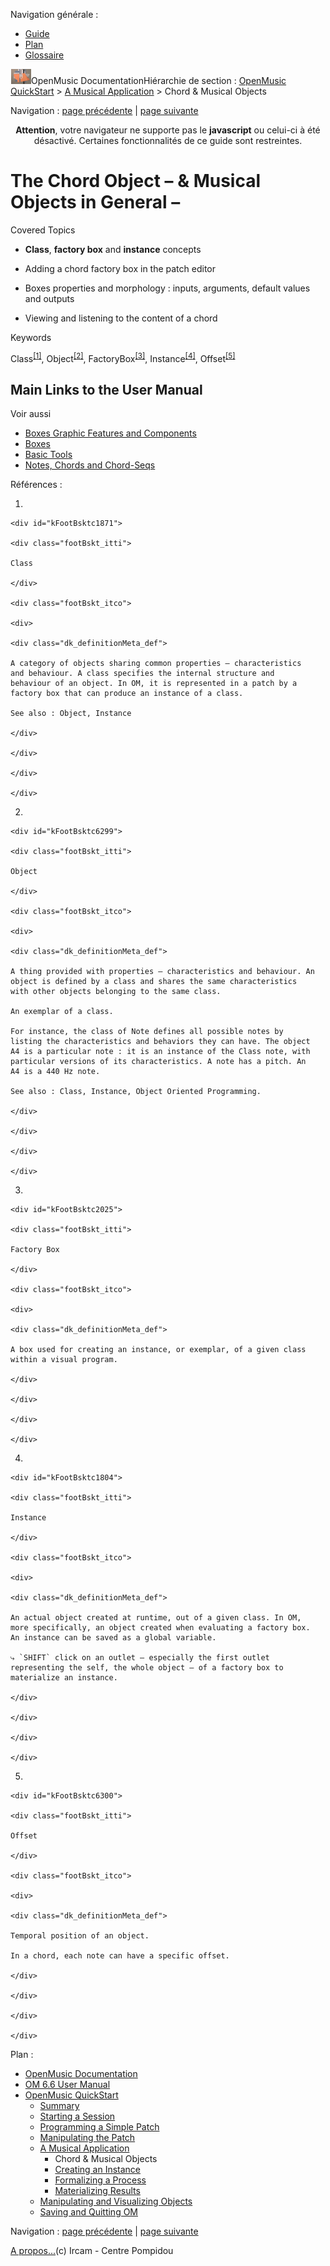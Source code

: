 <div id="tplf" class="tplPage">

<div id="tplh">

<span class="hidden">Navigation générale : </span>

  - [<span>Guide</span>](OM-Documentation.md)
  - [<span>Plan</span>](OM-Documentation_1.md)
  - [<span>Glossaire</span>](OM-Documentation_2.md)

</div>

<div id="tplt">

![empty.gif](../tplRes/page/empty.gif)![logoom1.png](../res/logoom1.png)<span class="tplTi">OpenMusic
Documentation</span><span class="sw_outStack_navRoot"><span class="hidden">Hiérarchie
de section : </span>[<span>OpenMusic
QuickStart</span>](QuickStart-Chapters.md)<span class="stkSep"> \>
</span>[<span>A Musical
Application</span>](4_MusicalAp.md)<span class="stkSep"> \>
</span><span class="stkSel_yes"><span>Chord & Musical
Objects</span></span></span>

</div>

<div class="tplNav">

<span class="hidden">Navigation : </span>[<span>page
précédente</span>](4_MusicalAp.md "page précédente(A Musical Application)")<span class="hidden">
| </span>[<span>page
suivante</span>](4bApplication.md "page suivante(Creating an Instance)")

</div>

<div id="tplc" class="tplc_out_yes">

<div style="text-align: center;">

**Attention**, votre navigateur ne supporte pas le **javascript** ou
celui-ci à été désactivé. Certaines fonctionnalités de ce guide sont
restreintes.

</div>

<div class="headCo">

# <span>The Chord Object – & Musical Objects in General –</span>

<div class="headCo_co">

<div>

<div class="bloc note">

<div class="bloc_ti note_ti">

<span>Covered Topics</span>

</div>

<div class="txt">

  - **Class**, **factory box** and **instance** concepts

  - Adding a chord factory box in the patch editor

  - Boxes properties and morphology : inputs, arguments, default values
    and outputs

  - Viewing and listening to the content of a chord

</div>

</div>

<div class="infobloc">

<div class="media">

</div>

</div>

<div class="bloc complement">

<div class="bloc_ti complement_ti">

<span>Keywords</span>

</div>

<div class="txt">

<span id="i1" class="defRef_ul"><span>Class</span></span><sup>[<span>\[</span>1<span>\]</span>](#kFootBsktc1871)</sup>,
<span id="i2" class="defRef_ul"><span>Object</span></span><sup>[<span>\[</span>2<span>\]</span>](#kFootBsktc6299)</sup>,
<span id="i3" class="defRef_ul"><span>FactoryBox</span></span><sup>[<span>\[</span>3<span>\]</span>](#kFootBsktc2025)</sup>,
<span id="i4" class="defRef_ul"><span>Instance</span></span><sup>[<span>\[</span>4<span>\]</span>](#kFootBsktc1804)</sup>,
<span id="i5" class="defRef_ul"><span>Offset</span></span><sup>[<span>\[</span>5<span>\]</span>](#kFootBsktc6300)</sup>

</div>

</div>

<div class="part">

## <span>Main Links to the User Manual</span>

<div class="part_co">

<div class="infobloc">

<div class="linkSet">

<div class="linkSet_ti">

<span>Voir aussi</span>

</div>

<div class="linkUL">

  - [<span>Boxes Graphic Features and
    Components</span>](GraphicFeatures.md)
  - [<span>Boxes</span>](Boxes.md)
  - [<span>Basic Tools</span>](BasicObjects.md)
  - [<span>Notes, Chords and Chord-Seqs</span>](Note-Chord-Chord-seq.md)

</div>

</div>

</div>

</div>

</div>

</div>

</div>

</div>

<span class="hidden">Références : </span>

1.  
    
    <div id="kFootBsktc1871">
    
    <div class="footBskt_itti">
    
    Class
    
    </div>
    
    <div class="footBskt_itco">
    
    <div>
    
    <div class="dk_definitionMeta_def">
    
    A category of objects sharing common properties – characteristics
    and behaviour. A class specifies the internal structure and
    behaviour of an object. In OM, it is represented in a patch by a
    factory box that can produce an instance of a class.
    
    See also : Object, Instance
    
    </div>
    
    </div>
    
    </div>
    
    </div>

2.  
    
    <div id="kFootBsktc6299">
    
    <div class="footBskt_itti">
    
    Object
    
    </div>
    
    <div class="footBskt_itco">
    
    <div>
    
    <div class="dk_definitionMeta_def">
    
    A thing provided with properties – characteristics and behaviour. An
    object is defined by a class and shares the same characteristics
    with other objects belonging to the same class.
    
    An exemplar of a class.
    
    For instance, the class of Note defines all possible notes by
    listing the characteristics and behaviors they can have. The object
    A4 is a particular note : it is an instance of the Class note, with
    particular versions of its characteristics. A note has a pitch. An
    A4 is a 440 Hz note.
    
    See also : Class, Instance, Object Oriented Programming.
    
    </div>
    
    </div>
    
    </div>
    
    </div>

3.  
    
    <div id="kFootBsktc2025">
    
    <div class="footBskt_itti">
    
    Factory Box
    
    </div>
    
    <div class="footBskt_itco">
    
    <div>
    
    <div class="dk_definitionMeta_def">
    
    A box used for creating an instance, or exemplar, of a given class
    within a visual program.
    
    </div>
    
    </div>
    
    </div>
    
    </div>

4.  
    
    <div id="kFootBsktc1804">
    
    <div class="footBskt_itti">
    
    Instance
    
    </div>
    
    <div class="footBskt_itco">
    
    <div>
    
    <div class="dk_definitionMeta_def">
    
    An actual object created at runtime, out of a given class. In OM,
    more specifically, an object created when evaluating a factory box.
    An instance can be saved as a global variable.
    
    ⤷ `SHIFT` click on an outlet – especially the first outlet
    representing the self, the whole object – of a factory box to
    materialize an instance.
    
    </div>
    
    </div>
    
    </div>
    
    </div>

5.  
    
    <div id="kFootBsktc6300">
    
    <div class="footBskt_itti">
    
    Offset
    
    </div>
    
    <div class="footBskt_itco">
    
    <div>
    
    <div class="dk_definitionMeta_def">
    
    Temporal position of an object.
    
    In a chord, each note can have a specific offset.
    
    </div>
    
    </div>
    
    </div>
    
    </div>

</div>

<div id="tplo" class="tplo_out_yes">

<div class="tplOTp">

<div class="tplOBm">

<div id="mnuFrm">

<span class="hidden">Plan :</span>

<div id="mnuFrmUp" onmouseout="menuScrollTiTask.fSpeed=0;" onmouseover="if(menuScrollTiTask.fSpeed&gt;=0) {menuScrollTiTask.fSpeed=-2; scTiLib.addTaskNow(menuScrollTiTask);}" onclick="menuScrollTiTask.fSpeed-=2;" style="display: none;">

<span id="mnuFrmUpLeft">[](#)</span><span id="mnuFrmUpCenter"></span><span id="mnuFrmUpRight"></span>

</div>

<div id="mnuScroll">

  - [<span>OpenMusic Documentation</span>](OM-Documentation.md)
  - [<span>OM 6.6 User Manual</span>](OM-User-Manual.md)
  - [<span>OpenMusic QuickStart</span>](QuickStart-Chapters.md)
      - [<span>Summary</span>](Intro_1.md)
      - [<span>Starting a Session</span>](1_StartSession.md)
      - [<span>Programming a Simple Patch</span>](2_progpatch.md)
      - [<span>Manipulating the Patch</span>](3ManipPatch.md)
      - [<span>A Musical Application</span>](4_MusicalAp.md)
          - <span id="i6" class="outLeftSel_yes"><span>Chord & Musical
            Objects</span></span>
          - [<span>Creating an Instance</span>](4bApplication.md)
          - [<span>Formalizing a Process</span>](4cApplication.md)
          - [<span>Materializing Results</span>](4dApplication.md)
      - [<span>Manipulating and Visualizing
        Objects</span>](5_CompletEdition.md)
      - [<span>Saving and Quitting OM</span>](6_Quit.md)

</div>

<div id="mnuFrmDown" onmouseout="menuScrollTiTask.fSpeed=0;" onmouseover="if(menuScrollTiTask.fSpeed&lt;=0) {menuScrollTiTask.fSpeed=2; scTiLib.addTaskNow(menuScrollTiTask);}" onclick="menuScrollTiTask.fSpeed+=2;" style="display: none;">

<span id="mnuFrmDownLeft">[](#)</span><span id="mnuFrmDownCenter"></span><span id="mnuFrmDownRight"></span>

</div>

</div>

</div>

</div>

</div>

<div class="tplNav">

<span class="hidden">Navigation : </span>[<span>page
précédente</span>](4_MusicalAp.md "page précédente(A Musical Application)")<span class="hidden">
| </span>[<span>page
suivante</span>](4bApplication.md "page suivante(Creating an Instance)")

</div>

<div id="tplb">

[<span>A propos...</span>](OM-Documentation_3.md)(c) Ircam - Centre
Pompidou

</div>

</div>
